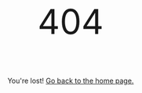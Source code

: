 <style type="text/css" media="screen">
    .hidden {
        display: none !important;
    }
</style>

<div style="text-align: center; width: 100%" id="block-404">

<p style="font-size: 5em;">404</p>

<p>You're lost! <a href="/">Go back to the home page.</a></p>

</div>

<div style="text-align: center; width: 100%" id="block-redirect" class="hidden">

<p>Redirecting to <a id="redirect-value"></a></p>

</div>

<script type="text/javascript">
    // Redirect to new doxygen location if accessing from an older url 
    if (window.location.pathname.startsWith('/docs/')) {
        document.getElementById('block-404').classList.toggle('hidden')
        document.getElementById('block-redirect').classList.toggle('hidden')
        var url = '/doc/doxygen/' + window.location.pathname.substring(6);
        var link = document.getElementById('redirect-value')
        link.textContent = url
        link.href = url
        window.location.pathname = url
    }
</script>
